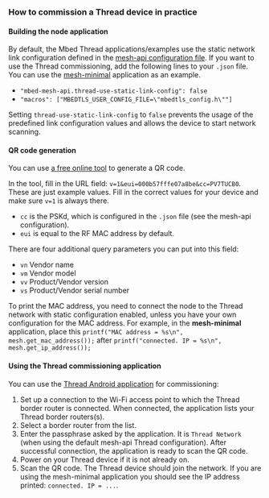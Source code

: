 <h3 id="thread-commissioning">How to commission a Thread device in practice</h3>

#### Building the node application

By default, the Mbed Thread applications/examples use the static network link configuration defined in the <a href="https://github.com/ARMmbed/mbed-os/blob/master/features/nanostack/FEATURE_NANOSTACK/mbed-mesh-api/mbed_lib.json" target="_blank">mesh-api configuration file</a>. If you want to use the Thread commissioning, add the following lines to your `.json` file. You can use the <a href="https://github.com/ARMmbed/mbed-os-example-mesh-minimal" target="_blank">mesh-minimal</a> application as an example.

- `"mbed-mesh-api.thread-use-static-link-config": false`
- `"macros": ["MBEDTLS_USER_CONFIG_FILE=\"mbedtls_config.h\""]`

Setting `thread-use-static-link-config` to `false` prevents the usage of the predefined link configuration values and allows the device to start network scanning.

#### QR code generation

You can use <a href="http://www.qr-code-generator.com/" target="_blank">a free online tool</a> to generate a QR code.

In the tool, fill in the URL field: `v=1&eui=000b57fffe07a8be&cc=PV7TUCB0`. These are just example values. Fill in the correct values for your device and make sure `v=1` is always there.

- `cc` is the PSKd, which is configured in the `.json` file (see the mesh-api configuration).
- `eui` is equal to the RF MAC address by default.

There are four additional query parameters you can put into this field:

- `vn`    Vendor name
- `vm`    Vendor model
- `vv`    Product/Vendor version
- `vs`    Product/Vendor serial number

To print the MAC address, you need to connect the node to the Thread network with static configuration enabled, unless you have your own configuration for the MAC address. For example, in the **mesh-minimal** application, place this `printf("MAC address = %s\n", mesh.get_mac_address());` after `printf("connected. IP = %s\n", mesh.get_ip_address());`

#### Using the Thread commissioning application

You can use the <a href="https://play.google.com/store/apps/details?id=org.threadgroup.commissioner" target="_blank">Thread Android application</a> for commissioning:

1. Set up a connection to the Wi-Fi access point to which the Thread border router is connected. When connected, the application lists your Thread border routers(s).
2. Select a border router from the list.
3. Enter the passphrase asked by the application. It is `Thread Network` (when using the default mesh-api Thread configuration). After successful connection, the application is ready to scan the QR code.
4. Power on your Thread device if it is not already on.
5. Scan the QR code. The Thread device should join the network. If you are using the mesh-minimal application you should see the IP address printed: `connected. IP = ...`.
